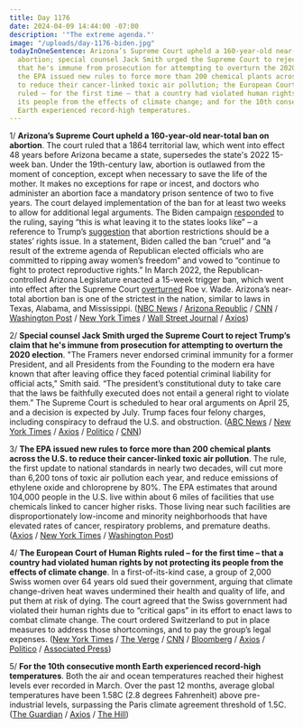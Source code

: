 ```yaml
---
title: Day 1176
date: 2024-04-09 14:44:00 -07:00
description: '"The extreme agenda."'
image: "/uploads/day-1176-biden.jpg"
todayInOneSentence: Arizona’s Supreme Court upheld a 160-year-old near-total ban on
  abortion; special counsel Jack Smith urged the Supreme Court to reject Trump’s claim
  that he's immune from prosecution for attempting to overturn the 2020 election;
  the EPA issued new rules to force more than 200 chemical plants across the U.S.
  to reduce their cancer-linked toxic air pollution; the European Court of Human Rights
  ruled – for the first time – that a country had violated human rights by not protecting
  its people from the effects of climate change; and for the 10th consecutive month
  Earth experienced record-high temperatures.
---
```


1/ **Arizona’s Supreme Court upheld a 160-year-old near-total ban on abortion**. The court ruled that a 1864 territorial law, which went into effect 48 years before Arizona became a state, supersedes the state's 2022 15-week ban. Under the 19th-century law, abortion is outlawed from the moment of conception, except when necessary to save the life of the mother. It makes no exceptions for rape or incest, and doctors who administer an abortion face a mandatory prison sentence of two to five years. The court delayed implementation of the ban for at least two weeks to allow for additional legal arguments. The Biden campaign [responded](https://thehill.com/homenews/campaign/4583281-biden-allies-tie-arizona-abortion-ruling-to-trump/) to the ruling, saying “this is what leaving it to the states looks like” – a reference to Trump’s [suggestion](https://whatthefuckjusthappenedtoday.com/2024/04/08/day-1175/#4-trump-declined-to-endorse-a-nation) that abortion restrictions should be a states’ rights issue. In a statement, Biden called the ban “cruel” and “a result of the extreme agenda of Republican elected officials who are committed to ripping away women’s freedom” and vowed to “continue to fight to protect reproductive rights.” In March 2022, the Republican-controlled Arizona Legislature enacted a 15-week trigger ban, which went into effect after the Supreme Court [overturned](https://whatthefuckjusthappenedtoday.com/2022/06/24/day-521/#1-in-a-historic-reversal-the-supreme) Roe v. Wade. Arizona’s near-total abortion ban is one of the strictest in the nation, similar to laws in Texas, Alabama, and Mississippi. ([NBC News](https://www.nbcnews.com/politics/arizona-supreme-court-ruling-abortion-ban-rcna146915) / [Arizona Republic](https://www.azcentral.com/story/news/politics/arizona/2024/04/09/arizona-abortion-law-state-supreme-court-upholds-near-total-ban/73251148007/) / [CNN](https://www.cnn.com/2024/04/08/us/arizona-supreme-court-abortion-access-tuesday/index.html) / [Washington Post](https://www.washingtonpost.com/nation/2024/04/09/arizona-abortion-supreme-court-ruling/) / [New York Times](https://www.nytimes.com/2024/04/09/us/arizona-abortion-ban.html) / [Wall Street Journal](https://www.wsj.com/us-news/law/arizona-supreme-court-abortion-ban-821501cb?mod=hp_lead_pos1) / [Axios](https://www.axios.com/2024/04/09/arizona-abortion-ban-supreme-court-1864))

2/ **Special counsel Jack Smith urged the Supreme Court to reject Trump’s claim that he's immune from prosecution for attempting to overturn the 2020 election**. "The Framers never endorsed criminal immunity for a former President, and all Presidents from the Founding to the modern era have known that after leaving office they faced potential criminal liability for official acts," Smith said. “The president’s constitutional duty to take care that the laws be faithfully executed does not entail a general right to violate them.” The Supreme Court is scheduled to hear oral arguments on April 25, and a decision is expected by July. Trump faces four felony charges, including conspiracy to defraud the U.S. and obstruction. ([ABC News](https://abcnews.go.com/Politics/special-counsel-jack-smith-supreme-court-trump-immunity/story?id=108996530) / [New York Times](https://www.nytimes.com/2024/04/08/us/supreme-court-trump-immunity-jan-6.html) / [Axios](https://www.axios.com/2024/04/09/jack-smith-supreme-court-trump-immunity) / [Politico](https://www.politico.com/news/2024/04/08/jack-smith-false-elector-scheme-saves-trump-obstruction-charges-00151198) / [CNN](https://www.cnn.com/2024/04/08/politics/special-counsel-jack-smith-supreme-court-trump-immunity-claim/index.html))

3/ **The EPA issued new rules to force more than 200 chemical plants across the U.S. to reduce their cancer-linked toxic air pollution**. The rule, the first update to national standards in nearly two decades, will cut more than 6,200 tons of toxic air pollution each year, and reduce emissions of ethylene oxide and chloroprene by 80%. The EPA estimates that around 104,000 people in the U.S. live within about 6 miles of facilities that use chemicals linked to cancer higher risks. Those living near such facilities are disproportionately low-income and minority neighborhoods that have elevated rates of cancer, respiratory problems, and premature deaths. ([Axios](https://www.axios.com/2024/04/09/epa-toxic-chemical-emissions-us-plants) / [New York Times](https://www.nytimes.com/2024/04/09/climate/epa-pollution-chemical-plants.html) / [Washington Post](https://www.washingtonpost.com/climate-environment/2024/04/09/chemical-plant-pollution-epa-cancer/))

4/ **The European Court of Human Rights ruled – for the first time – that a country had violated human rights by not protecting its people from the effects of climate change**. In a first-of-its-kind case, a group of 2,000 Swiss women over 64 years old sued their government, arguing that climate change-driven heat waves undermined their health and quality of life, and put them at risk of dying. The court agreed that the Swiss government had violated their human rights due to “critical gaps” in its effort to enact laws to combat climate change. The court ordered Switzerland to put in place measures to address those shortcomings, and to pay the group’s legal expenses. ([New York Times](https://www.nytimes.com/2024/04/09/world/europe/climate-human-rights.html) / [The Verge](https://www.theverge.com/2024/4/9/24125087/international-human-rights-court-judgement-climate-change-case) / [CNN](https://www.cnn.com/2024/04/09/climate/international-court-judgment-human-rights-climate-intl/) / [Bloomberg](https://www.bloomberg.com/news/articles/2024-04-09/swiss-failed-citizens-on-climate-change-human-rights-court-says?sref=MIBMEEoj) / [Axios](https://www.axios.com/2024/04/09/switzerland-climate-change-women-lawsuit) / [Politico](https://www.politico.eu/article/europes-top-human-rights-court-says-switzerlands-inadequate-climate-action-breaches-human-rights/) / [Associated Press](https://apnews.com/article/europe-eu-climate-court-human-rights-3b540a965aff7e2b49f1451c7a328e77))

5/ **For the 10th consecutive month Earth experienced record-high temperatures**. Both the air and ocean temperatures reached their highest levels ever recorded in March. Over the past 12 months, average global temperatures have been 1.58C (2.8 degrees Fahrenheit) above pre-industrial levels, surpassing the Paris climate agreement threshold of 1.5C. ([The Guardian](https://www.theguardian.com/global/2024/apr/09/tenth-consecutive-monthly-heat-record-alarms-confounds-climate-scientists) / [Axios](https://www.axios.com/2024/04/09/hottest-march-global-warming) / [The Hill](https://thehill.com/policy/energy-environment/4582640-climate-march-2024-heat-record/))
